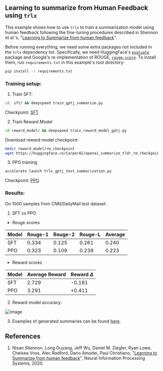 ## Learning to summarize from Human Feedback using `trlx`

This example shows how to use `trlx` to train a summarization model using human feedback
following the fine-tuning procedures described in Stiennon et al.'s, "[Learning to Summarize from human feedback](https://arxiv.org/abs/2106.00987)".


Before running everything, we need some extra packages not included in the `trlx` dependency list. Specifically, we need HuggingFace's [`evaluate`](https://huggingface.co/docs/evaluate/index) package and Google's re-implementation of ROUGE, [`rouge-score`](https://github.com/google-research/google-research/tree/master/rouge). To install them, run `requirements.txt` in this example's root directory:


```bash
pip install -r requirements.txt
```


### Training setup:

1. Train SFT:
```bash
cd  sft/ && deepspeed train_gptj_summarize.py
```

Checkpoint: [SFT](https://huggingface.co/CarperAI/openai_summarize_tldr_sft)

2. Train Reward Model
```bash
cd reward_model/ && deepspeed train_reward_model_gptj.py
```

Download reward model checkpoint:
```bash
mkdir reward_model/rm_checkpoint
wget https://huggingface.co/CarperAI/openai_summarize_tldr_rm_checkpoint/blob/main/pytorch_model.bin -O reward_model/rm_checkpoint/pytorch_model.bin
```

3. PPO training
```bash
accelerate launch trlx_gptj_text_summarization.py
```

Checkpoint: [PPO](https://huggingface.co/CarperAI/openai_summarize_tldr_ppo)


### Results:
On 1000 samples from CNN/DailyMail test dataset:
1. SFT vs PPO
- Rouge scores

| Model | Rouge-1 | Rouge-2 | Rouge-L | Average |
| --- | --- | --- | --- |   --- |
| SFT | 0.334 | 0.125 | 0.261 | 0.240 |
| PPO | 0.323 | 0.109 | 0.238 | 0.223 |

- Reward scores

| Model | Average Reward | Reward $\Delta$ |
| --- | --- | --- |
| SFT | 2.729 | -0.181 |
| PPO | 3.291 | +0.411 |

2. Reward model accuracy:

![image](https://user-images.githubusercontent.com/28798474/210157656-c5b20b9a-f6ef-4e88-a0ee-5596d5b28d58.png)

3. Examples of generated summaries can be found [here](https://wandb.ai/carperai/summarize_RLHF/runs/1rpm40g8).



## References

1. Nisan Stiennon, Long Ouyang, Jeff Wu, Daniel M. Ziegler, Ryan Lowe, Chelsea Voss, Alec Radford, Dario Amodei, Paul Christiano, "[Learning to Summarize from human feedback](https://arxiv.org/abs/2106.00987)", Neural Information Processing Systems, 2020.

